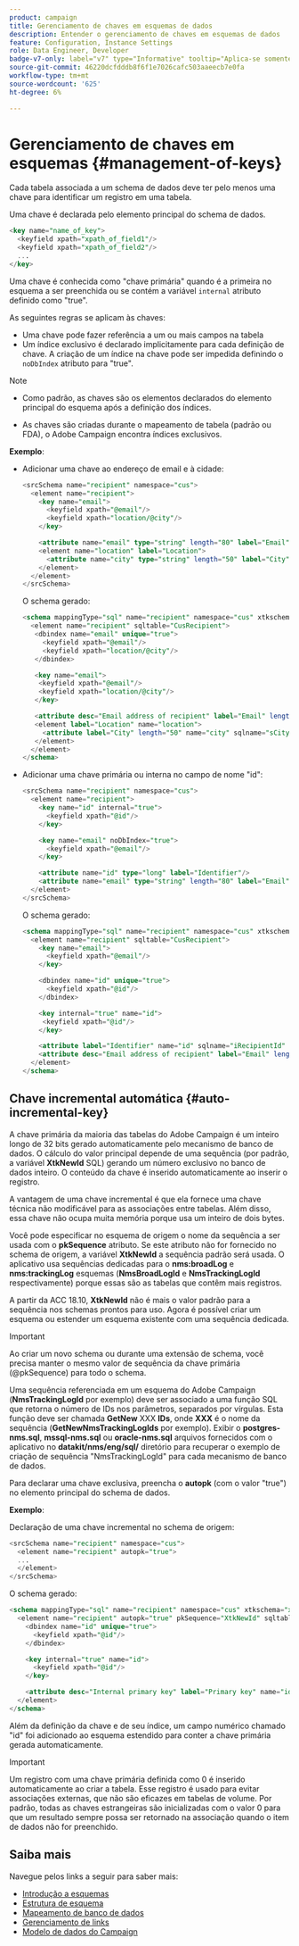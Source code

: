 ```yaml
---
product: campaign
title: Gerenciamento de chaves em esquemas de dados
description: Entender o gerenciamento de chaves em esquemas de dados
feature: Configuration, Instance Settings
role: Data Engineer, Developer
badge-v7-only: label="v7" type="Informative" tooltip="Aplica-se somente ao Campaign Classic v7"
source-git-commit: 46220dcfdddb8f6f1e7026cafc503aaeecb7e0fa
workflow-type: tm+mt
source-wordcount: '625'
ht-degree: 6%

---
```



# Gerenciamento de chaves em esquemas {#management-of-keys}

Cada tabela associada a um schema de dados deve ter pelo menos uma chave para identificar um registro em uma tabela.

Uma chave é declarada pelo elemento principal do schema de dados.

```sql
<key name="name_of_key">
  <keyfield xpath="xpath_of_field1"/>
  <keyfield xpath="xpath_of_field2"/>
  ...
</key>
```

Uma chave é conhecida como &quot;chave primária&quot; quando é a primeira no esquema a ser preenchida ou se contém a variável `internal` atributo definido como &quot;true&quot;.


As seguintes regras se aplicam às chaves:

* Uma chave pode fazer referência a um ou mais campos na tabela
* Um índice exclusivo é declarado implicitamente para cada definição de chave. A criação de um índice na chave pode ser impedida definindo o `noDbIndex` atributo para &quot;true&quot;.

>[!NOTE]
>
>* Como padrão, as chaves são os elementos declarados do elemento principal do esquema após a definição dos índices.
>
>* As chaves são criadas durante o mapeamento de tabela (padrão ou FDA), o Adobe Campaign encontra índices exclusivos.

**Exemplo**:

* Adicionar uma chave ao endereço de email e à cidade:

  ```sql
  <srcSchema name="recipient" namespace="cus">
    <element name="recipient">
      <key name="email">
        <keyfield xpath="@email"/> 
        <keyfield xpath="location/@city"/> 
      </key>
  
      <attribute name="email" type="string" length="80" label="Email" desc="Email address of recipient"/>
      <element name="location" label="Location">
        <attribute name="city" type="string" length="50" label="City" userEnum="city"/>
      </element>
    </element>
  </srcSchema>
  ```

  O schema gerado:

  ```sql
  <schema mappingType="sql" name="recipient" namespace="cus" xtkschema="xtk:schema">  
    <element name="recipient" sqltable="CusRecipient">    
     <dbindex name="email" unique="true">      
       <keyfield xpath="@email"/>      
       <keyfield xpath="location/@city"/>    
     </dbindex>    
  
     <key name="email">      
      <keyfield xpath="@email"/>      
      <keyfield xpath="location/@city"/>    
     </key>    
  
     <attribute desc="Email address of recipient" label="Email" length="80" name="email" sqlname="sEmail" type="string"/>    
     <element label="Location" name="location">      
       <attribute label="City" length="50" name="city" sqlname="sCity" type="string" userEnum="city"/>    
     </element>  
    </element>
  </schema>
  ```

* Adicionar uma chave primária ou interna no campo de nome &quot;id&quot;:

  ```sql
  <srcSchema name="recipient" namespace="cus">
    <element name="recipient">
      <key name="id" internal="true">
        <keyfield xpath="@id"/> 
      </key>
  
      <key name="email" noDbIndex="true">
        <keyfield xpath="@email"/> 
      </key>
  
      <attribute name="id" type="long" label="Identifier"/>
      <attribute name="email" type="string" length="80" label="Email" desc="Email address of recipient"/>
    </element>
  </srcSchema>
  ```

  O schema gerado:

  ```sql
  <schema mappingType="sql" name="recipient" namespace="cus" xtkschema="xtk:schema">  
    <element name="recipient" sqltable="CusRecipient">    
      <key name="email">      
        <keyfield xpath="@email"/>    
      </key>    
  
      <dbindex name="id" unique="true">      
        <keyfield xpath="@id"/>    
      </dbindex>    
  
      <key internal="true" name="id">      
       <keyfield xpath="@id"/>    
      </key>    
  
      <attribute label="Identifier" name="id" sqlname="iRecipientId" type="long"/>    
      <attribute desc="Email address of recipient" label="Email" length="80" name="email" sqlname="sEmail" type="string"/>  
    </element>
  </schema>
  ```

## Chave incremental automática {#auto-incremental-key}

A chave primária da maioria das tabelas do Adobe Campaign é um inteiro longo de 32 bits gerado automaticamente pelo mecanismo de banco de dados. O cálculo do valor principal depende de uma sequência (por padrão, a variável **XtkNewId** SQL) gerando um número exclusivo no banco de dados inteiro. O conteúdo da chave é inserido automaticamente ao inserir o registro.

A vantagem de uma chave incremental é que ela fornece uma chave técnica não modificável para as associações entre tabelas. Além disso, essa chave não ocupa muita memória porque usa um inteiro de dois bytes.

Você pode especificar no esquema de origem o nome da sequência a ser usada com o **pkSequence** atributo. Se este atributo não for fornecido no schema de origem, a variável **XtkNewId** a sequência padrão será usada. O aplicativo usa sequências dedicadas para o **nms:broadLog** e **nms:trackingLog** esquemas (**NmsBroadLogId** e **NmsTrackingLogId** respectivamente) porque essas são as tabelas que contêm mais registros.

A partir da ACC 18.10, **XtkNewId** não é mais o valor padrão para a sequência nos schemas prontos para uso. Agora é possível criar um esquema ou estender um esquema existente com uma sequência dedicada.

>[!IMPORTANT]
>
>Ao criar um novo schema ou durante uma extensão de schema, você precisa manter o mesmo valor de sequência da chave primária (@pkSequence) para todo o schema.

Uma sequência referenciada em um esquema do Adobe Campaign (**NmsTrackingLogId** por exemplo) deve ser associado a uma função SQL que retorna o número de IDs nos parâmetros, separados por vírgulas. Esta função deve ser chamada **GetNew** XXX **IDs**, onde **XXX** é o nome da sequência (**GetNewNmsTrackingLogIds** por exemplo). Exibir o **postgres-nms.sql**, **mssql-nms.sql** ou **oracle-nms.sql** arquivos fornecidos com o aplicativo no **datakit/nms/eng/sql/** diretório para recuperar o exemplo de criação de sequência &quot;NmsTrackingLogId&quot; para cada mecanismo de banco de dados.

Para declarar uma chave exclusiva, preencha o **autopk** (com o valor &quot;true&quot;) no elemento principal do schema de dados.

**Exemplo**:

Declaração de uma chave incremental no schema de origem:

```sql
<srcSchema name="recipient" namespace="cus">
  <element name="recipient" autopk="true">
  ...
  </element>
</srcSchema>
```

O schema gerado:

```sql
<schema mappingType="sql" name="recipient" namespace="cus" xtkschema="xtk:schema">  
  <element name="recipient" autopk="true" pkSequence="XtkNewId" sqltable="CusRecipient"> 
    <dbindex name="id" unique="true">
      <keyfield xpath="@id"/>
    </dbindex>

    <key internal="true" name="id">
      <keyfield xpath="@id"/>
    </key>

    <attribute desc="Internal primary key" label="Primary key" name="id" sqlname="iRecipientId" type="long"/>
  </element>
</schema>
```

Além da definição da chave e de seu índice, um campo numérico chamado &quot;id&quot; foi adicionado ao esquema estendido para conter a chave primária gerada automaticamente.

>[!IMPORTANT]
>
>Um registro com uma chave primária definida como 0 é inserido automaticamente ao criar a tabela. Esse registro é usado para evitar associações externas, que não são eficazes em tabelas de volume. Por padrão, todas as chaves estrangeiras são inicializadas com o valor 0 para que um resultado sempre possa ser retornado na associação quando o item de dados não for preenchido.


## Saiba mais

Navegue pelos links a seguir para saber mais:

* [Introdução a esquemas](about-schema-reference.md)
* [Estrutura de esquema](schema-structure.md)
* [Mapeamento de banco de dados](database-mapping.md)
* [Gerenciamento de links](database-links.md)
* [Modelo de dados do Campaign](about-data-model.md)